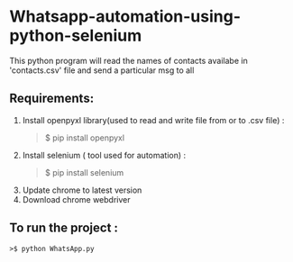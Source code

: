 # Whatsapp-automation-using-python-selenium
This python program will read the names of contacts availabe in 'contacts.csv' file and send a particular msg to all

## Requirements:
1. Install openpyxl library(used to read and write file from or to .csv file) : 
	>$ pip install openpyxl
2. Install selenium ( tool used for automation) : 
	>$ pip install selenium
2. Update chrome to latest version
3. Download chrome webdriver

## To run the project : 
	>$ python WhatsApp.py

